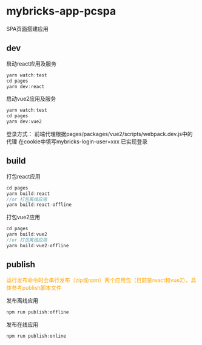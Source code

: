# mybricks-app-pcspa
SPA页面搭建应用

## dev
启动react应用及服务
```ts
yarn watch:test
cd pages
yarn dev:react
```

启动vue2应用及服务

```ts
yarn watch:test
cd pages
yarn dev:vue2
```
登录方式：
前端代理根据pages/packages/vue2/scripts/webpack.dev.js中的代理
在cookie中填写mybricks-login-user=xxx
已实现登录

## build
打包react应用
```ts
cd pages
yarn build:react
//or 打包离线应用
yarn build:react-offline
```
打包vue2应用
```ts
cd pages
yarn build:vue2
//or 打包离线应用
yarn build:vue2-offline
```
## publish
<div style="color: orange;">
运行发布命令时会串行发布（zip或npm）两个应用包（目前是react和vue2）。具体参考publish脚本文件
</div>

发布离线应用
```ts
npm run publish:offline
```
发布在线应用
```ts
npm run publish:online
```